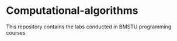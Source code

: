 # Computational-algorithms
This repository contains the labs conducted in BMSTU programming courses
